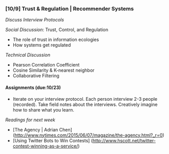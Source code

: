 ### [10/9] Trust & Regulation | Recommender Systems

_Discuss Interview Protocols_

_Social Discussion_: Trust, Control, and Regulation
- The role of trust in information ecologies
- How systems get regulated

_Technical Discussion_
- Pearson Correlation Coefficient
- Cosine Similarity & K-nearest neighbor
- Collaborative Filtering

#### Assignments (due:10/23) 
- Iterate on your interview protocol. Each person interview 2-3 people (recorded). Take field notes about the interviews.  Creatively imagine how to share what you learn. 

_Readings for next week_
- [The Agency | Adrian Chen] (http://www.nytimes.com/2015/06/07/magazine/the-agency.html?_r=0)
- [Using Twitter Bots to Win Contests] (http://www.hscott.net/twitter-contest-winning-as-a-service/)
